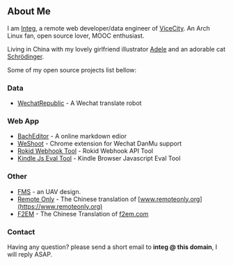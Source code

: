 ## About Me

I am [Integ](https://github.com/Integ), a remote web developer/data engineer of [ViceCity](http://vice.city).
An Arch Linux fan, open source lover, MOOC enthusiast.

Living in China with my lovely girlfriend illustrator [Adele](https://adede.ml) and an adorable cat [Schrödinger](https://photos.app.goo.gl/PA9k623hd6V7oSvd7).

Some of my open source projects list bellow:

### Data

- [WechatRepublic](https://github.com/ChillingEffect/wechat-republic) - A Wechat translate robot

### Web App

- [BachEditor](https://integ.ml/BachEditor) - A online markdown edior
- [WeShoot](https://github.com/Integ/WeShoot) - Chrome extension for Wechat DanMu support
- [Rokid Webhook Tool](https://integ.ml/rokid) - Rokid Webhook API Tool
- [Kindle Js Eval Tool](https://integ.ml/kindle) - Kindle Browser Javascript Eval Tool

### Other

- [FMS](https://github.com/integ/FMS) - an UAV design.
- [Remote Only](https://integ.ml/remoteonly) - The Chinese translation of [www.remoteonly.org](https://www.remoteonly.org)
- [F2EM](https://integ.ml/f2em) - The Chinese Translation of [f2em.com](https://f2em.com)

### Contact

Having any question? please send a short email to __integ @ this domain__, I will reply ASAP.
